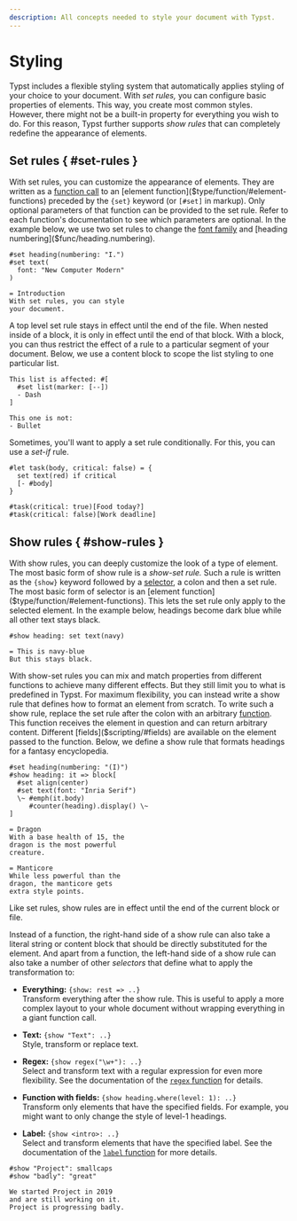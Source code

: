 ```yaml
---
description: All concepts needed to style your document with Typst.
---
```


# Styling
Typst includes a flexible styling system that automatically applies styling of
your choice to your document. With _set rules,_ you can configure basic
properties of elements. This way, you create most common styles. However, there
might not be a built-in property for everything you wish to do. For this reason,
Typst further supports _show rules_ that can completely redefine the appearance
of elements.

## Set rules { #set-rules }
With set rules, you can customize the appearance of elements. They are written
as a [function call]($type/function) to an
[element function]($type/function/#element-functions) preceded by the `{set}`
keyword (or `[#set]` in markup). Only optional parameters of that function can
be provided to the set rule. Refer to each function's documentation to see which
parameters are optional. In the example below, we use two set rules to change
the [font family]($func/text.font) and
[heading numbering]($func/heading.numbering).

```example
#set heading(numbering: "I.")
#set text(
  font: "New Computer Modern"
)

= Introduction
With set rules, you can style
your document.
```

A top level set rule stays in effect until the end of the file. When nested
inside of a block, it is only in effect until the end of that block. With a
block, you can thus restrict the effect of a rule to a particular segment of
your document. Below, we use a content block to scope the list styling to one
particular list.

```example
This list is affected: #[
  #set list(marker: [--])
  - Dash
]

This one is not:
- Bullet
```

Sometimes, you'll want to apply a set rule conditionally. For this, you can use
a _set-if_ rule.

```example
#let task(body, critical: false) = {
  set text(red) if critical
  [- #body]
}

#task(critical: true)[Food today?]
#task(critical: false)[Work deadline]
```

## Show rules { #show-rules }
With show rules, you can deeply customize the look of a type of element. The
most basic form of show rule is a _show-set rule._ Such a rule is written as the
`{show}` keyword followed by a [selector]($type/selector), a colon and then a set rule. The most basic form of selector is an
[element function]($type/function/#element-functions). This lets the set rule
only apply to the selected element. In the example below, headings become dark
blue while all other text stays black.

```example
#show heading: set text(navy)

= This is navy-blue
But this stays black.
```

With show-set rules you can mix and match properties from different functions to
achieve many different effects. But they still limit you to what is predefined
in Typst. For maximum flexibility, you can instead write a show rule that
defines how to format an element from scratch. To write such a show rule,
replace the set rule after the colon with an arbitrary
[function]($type/function). This function receives the element in question and
can return arbitrary content. Different
[fields]($scripting/#fields) are available on the element passed
to the function. Below, we define a show rule that formats headings for a
fantasy encyclopedia.

```example
#set heading(numbering: "(I)")
#show heading: it => block[
  #set align(center)
  #set text(font: "Inria Serif")
  \~ #emph(it.body)
     #counter(heading).display() \~
]

= Dragon
With a base health of 15, the
dragon is the most powerful
creature.

= Manticore
While less powerful than the
dragon, the manticore gets
extra style points.
```

Like set rules, show rules are in effect until the end of the current block or
file.

Instead of a function, the right-hand side of a show rule can also take a
literal string or content block that should be directly substituted for the
element. And apart from a function, the left-hand side of a show rule can also
take a number of other _selectors_ that define what to apply the transformation
to:

- **Everything:** `{show: rest => ..}` \
  Transform everything after the show rule. This is useful to apply a more
  complex layout to your whole document without wrapping everything in a giant
  function call.

- **Text:** `{show "Text": ..}` \
  Style, transform or replace text.

- **Regex:** `{show regex("\w+"): ..}` \
  Select and transform text with a regular expression for even more flexibility.
  See the documentation of the [`regex` function]($func/regex) for details.

- **Function with fields:** `{show heading.where(level: 1): ..}` \
  Transform only elements that have the specified fields. For example, you might
  want to only change the style of level-1 headings.

- **Label:** `{show <intro>: ..}` \
  Select and transform elements that have the specified label.
  See the documentation of the [`label` function]($func/label) for more details.

```example
#show "Project": smallcaps
#show "badly": "great"

We started Project in 2019
and are still working on it.
Project is progressing badly.
```
